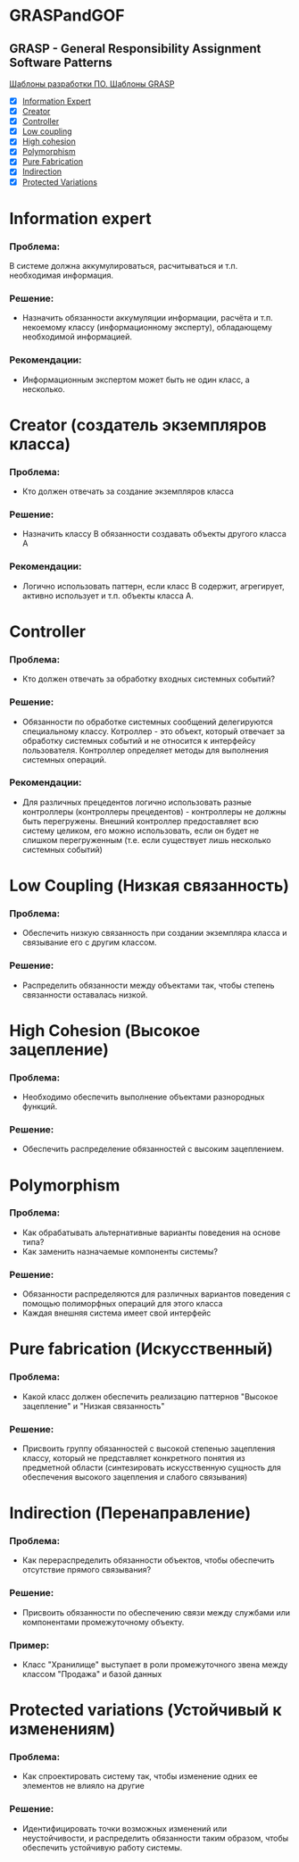 # GRASPandGOF

## GRASP - General Responsibility Assignment Software Patterns

[Шаблоны разработки ПО. Шаблоны GRASP](https://www.youtube.com/watch?v=8wRQ92Hg2bY&t=3s)

- [x] [Information Expert](#information-expert)
- [x] [Creator](#creator-%D1%81%D0%BE%D0%B7%D0%B4%D0%B0%D1%82%D0%B5%D0%BB%D1%8C-%D1%8D%D0%BA%D0%B7%D0%B5%D0%BC%D0%BF%D0%BB%D1%8F%D1%80%D0%BE%D0%B2-%D0%BA%D0%BB%D0%B0%D1%81%D1%81%D0%B0)
- [x] [Controller](#controller)
- [x] [Low coupling](#low-coupling-%D0%BD%D0%B8%D0%B7%D0%BA%D0%B0%D1%8F-%D1%81%D0%B2%D1%8F%D0%B7%D0%B0%D0%BD%D0%BD%D0%BE%D1%81%D1%82%D1%8C)
- [x] [High cohesion](#high-cohesion-%D0%B2%D1%8B%D1%81%D0%BE%D0%BA%D0%BE%D0%B5-%D0%B7%D0%B0%D1%86%D0%B5%D0%BF%D0%BB%D0%B5%D0%BD%D0%B8%D0%B5)
- [x] [Polymorphism](#polymorphism)
- [x] [Pure Fabrication](#pure-fabrication-%D0%B8%D1%81%D0%BA%D1%83%D1%81%D1%81%D1%82%D0%B2%D0%B5%D0%BD%D0%BD%D1%8B%D0%B9)
- [x] [Indirection](#indirection-%D0%BF%D0%B5%D1%80%D0%B5%D0%BD%D0%B0%D0%BF%D1%80%D0%B0%D0%B2%D0%BB%D0%B5%D0%BD%D0%B8%D0%B5)
- [x] [Protected Variations]()

# Information expert

### Проблема:
В системе должна аккумулироваться, расчитываться и т.п. необходимая информация.

### Решение:
- Назначить обязанности аккумуляции информации, расчёта и т.п. некоемому классу (информационному эксперту), обладающему необходимой информацией.
### Рекомендации:
- Информационным экспертом может быть не один класс, а несколько.

# Creator (создатель экземпляров класса)

### Проблема:
- Кто должен отвечать за создание экземпляров класса

### Решение:
- Назначить классу B обязанности создавать объекты другого класса А

### Рекомендации:
- Логично использовать паттерн, если класс В содержит, агрегирует, активно использует и т.п. объекты класса А.

# Controller

### Проблема:
- Кто должен отвечать за обработку входных системных событий?

### Решение:
- Обязанности по обработке системных сообщений делегируются специальному классу. Котроллер - это объект, который отвечает за обработку системных событий и не относится к интерфейсу пользователя. Контроллер определяет методы для выполнения системных операций.

### Рекомендации:
- Для различных прецедентов логично использовать разные контроллеры (контроллеры прецедентов) - контроллеры не должны быть перегружены. Внешний контроллер предоставляет всю систему целиком, его можно использовать, если он будет не слишком перегруженным (т.е. если существует лишь несколько системных событий)

# Low Coupling (Низкая связанность)

### Проблема:
- Обеспечить низкую связанность при создании экземпляра класса и связывание его с другим классом.

### Решение:
- Распределить обязанности между объектами так, чтобы степень связанности оставалась низкой.

# High Cohesion (Высокое зацепление)
### Проблема:
- Необходимо обеспечить выполнение объектами разнородных функций.

### Решение:
- Обеспечить распределение обязанностей с высоким зацеплением.

# Polymorphism 

### Проблема:
- Как обрабатывать альтернативные варианты поведения на основе типа?
- Как заменить назначаемые компоненты системы?

### Решение:
- Обязанности распределяются для различных вариантов поведения с помощью полиморфных операций для этого класса
- Каждая внешняя система имеет свой интерфейс

# Pure fabrication (Искусственный)

### Проблема:
- Какой класс должен обеспечить реализацию паттернов "Высокое зацепление" и "Низкая связанность"

### Решение:
- Присвоить группу обязанностей с высокой степенью зацепления классу, который не представляет конкретного понятия из предметной области (синтезировать искусственную сущность для обеспечения высокого зацепления и слабого связывания)

# Indirection (Перенаправление)
### Проблема: 
- Как перераспределить обязанности объектов, чтобы обеспечить отсутствие прямого связывания?

### Решение:
- Присвоить обязанности по обеспечению связи между службами или компонентами промежуточному объекту.

### Пример:
- Класс "Хранилище" выступает в роли промежуточного звена между классом "Продажа" и базой данных

# Protected variations (Устойчивый к изменениям)

### Проблема:
- Как спроектировать систему так, чтобы изменение одних ее элементов не влияло на другие

### Решение:
- Идентифицировать точки возможных изменений или неустойчивости, и распределить обязанности таким образом, чтобы обеспечить устойчивую работу системы.